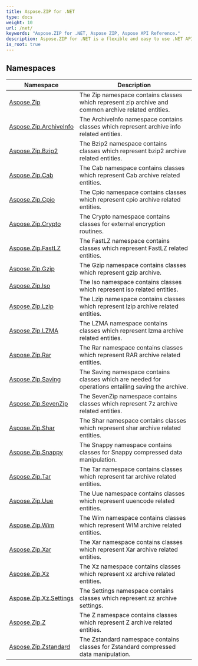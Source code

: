 ```yaml
---
title: Aspose.ZIP for .NET
type: docs
weight: 10
url: /net/
keywords: "Aspose.ZIP for .NET, Aspose ZIP, Aspose API Reference."
description: Aspose.ZIP for .NET is a flexible and easy to use .NET API that lets you work with files compression in a standard ZIP format.
is_root: true
---
```

## Namespaces

| Namespace | Description |
| --- | --- |
| [Aspose.Zip](./aspose.zip/) | The Zip namespace contains classes which represent zip archive and common archive related entities. |
| [Aspose.Zip.ArchiveInfo](./aspose.zip.archiveinfo/) | The ArchiveInfo namespace contains classes which represent archive info related entities. |
| [Aspose.Zip.Bzip2](./aspose.zip.bzip2/) | The Bzip2 namespace contains classes which represent bzip2 archive related entities. |
| [Aspose.Zip.Cab](./aspose.zip.cab/) | The Cab namespace contains classes which represent Cab archive related entities. |
| [Aspose.Zip.Cpio](./aspose.zip.cpio/) | The Cpio namespace contains classes which represent cpio archive related entities. |
| [Aspose.Zip.Crypto](./aspose.zip.crypto/) | The Crypto namespace contains classes for external encryption routines. |
| [Aspose.Zip.FastLZ](./aspose.zip.fastlz/) | The FastLZ namespace contains classes which represent FastLZ related entities. |
| [Aspose.Zip.Gzip](./aspose.zip.gzip/) | The Gzip namespace contains classes which represent gzip archive. |
| [Aspose.Zip.Iso](./aspose.zip.iso/) | The Iso namespace contains classes which represent iso related entities. |
| [Aspose.Zip.Lzip](./aspose.zip.lzip/) | The Lzip namespace contains classes which represent lzip archive related entities. |
| [Aspose.Zip.LZMA](./aspose.zip.lzma/) | The LZMA namespace contains classes which represent lzma archive related entities. |
| [Aspose.Zip.Rar](./aspose.zip.rar/) | The Rar namespace contains classes which represent RAR archive related entities. |
| [Aspose.Zip.Saving](./aspose.zip.saving/) | The Saving namespace contains classes which are needed for operations entailing saving the archive. |
| [Aspose.Zip.SevenZip](./aspose.zip.sevenzip/) | The SevenZip namespace contains classes which represent 7z archive related entities. |
| [Aspose.Zip.Shar](./aspose.zip.shar/) | The Shar namespace contains classes which represent shar archive related entities. |
| [Aspose.Zip.Snappy](./aspose.zip.snappy/) | The Snappy namespace contains classes for Snappy compressed data manipulation. |
| [Aspose.Zip.Tar](./aspose.zip.tar/) | The Tar namespace contains classes which represent tar archive related entities. |
| [Aspose.Zip.Uue](./aspose.zip.uue/) | The Uue namespace contains classes which represent uuencode related entities. |
| [Aspose.Zip.Wim](./aspose.zip.wim/) | The Wim namespace contains classes which represent WIM archive related entities. |
| [Aspose.Zip.Xar](./aspose.zip.xar/) | The Xar namespace contains classes which represent Xar archive related entities. |
| [Aspose.Zip.Xz](./aspose.zip.xz/) | The Xz namespace contains classes which represent xz archive related entities. |
| [Aspose.Zip.Xz.Settings](./aspose.zip.xz.settings/) | The Settings namespace contains classes which represent xz archive settings. |
| [Aspose.Zip.Z](./aspose.zip.z/) | The Z namespace contains classes which represent Z archive related entities. |
| [Aspose.Zip.Zstandard](./aspose.zip.zstandard/) | The Zstandard namespace contains classes for Zstandard compressed data manipulation. |


